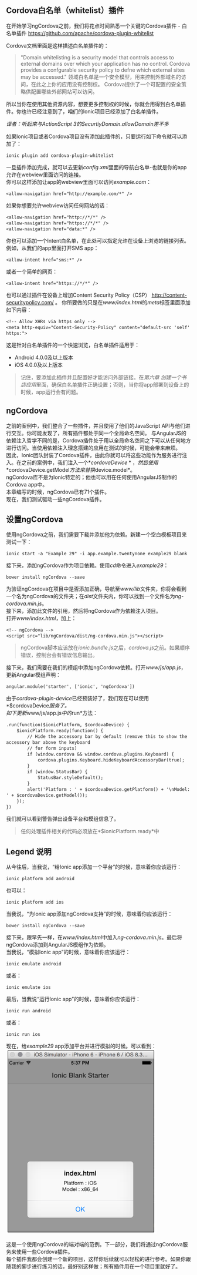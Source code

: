 ## Cordova白名单（whitelist）插件
在开始学习ngCordova之前，我们将花点时间熟悉一个关键的Cordova插件 - 白名单插件 https://github.com/apache/cordova-plugin-whitelist

Cordova文档里面是这样描述白名单插件的：
> "Domain whitelisting is a security model that controls access to external domains
over which your application has no control. Cordova provides a confgurable
security policy to defne which external sites may be accessed."
> 领域白名单是一个安全模型，用来控制外部域名的访问，在此之上你的应用没有控制权。
Cordova提供了一个可配置的安全策略供配置哪些外部网站可以访问。

所以当你在使用其他资源内容，想要更多控制权的时候，你就会用得到白名单插件。你也许已经注意到了，咱们的Ionic项目已经添加了白名单插件。

*译者：听起来与ActionScript 3的SecurtiyDomain.allowDomain差不多*

如果Ionic项目或者Cordova项目没有添加此插件的，只要运行如下命令就可以添加了：
```
ionic plugin add cordova-plugin-whitelist
```
一旦插件添加完成，就可以去更新*config.xml*里面的导航白名单-也就是你的app允许在webview里面访问的连接。  
你可以这样添加让app的webview里面可以访问*example.com*：
```
<allow-navigation href="http://example.com/*" />
```
如果你想要允许webview访问任何网站的话：
```
<allow-navigation href="http://*/*" />
<allow-navigation href="https://*/*" />
<allow-navigation href="data:*" />
```
你也可以添加一个Intent白名单，在此处可以指定允许在设备上浏览的链接列表。例如，从我们的app里面打开SMS app：
```
<allow-intent href="sms:*" />
```
或者一个简单的网页：
```
<allow-intent href="https://*/*" />
```
也可以通过插件在设备上增加Content Security Policy（CSP） http://content-securitypolicy.com/ 。
你所要做的只是在*www/index.html*的*meta*标签里面添加如下内容：
```
<!-- Allow XHRs via https only -->
<meta http-equiv="Content-Security-Policy" content="default-src 'self' https:">
```
这是针对白名单插件的一个快速浏览，白名单插件适用于：
* Android 4.0.0及以上版本
* iOS 4.0.0及以上版本
> 记住，要添加此插件并且配置好才能访问外部链接。在*第六章 创建一个书店应用*里面，确保白名单插件正确设置；否则，当你将app部署到设备上的时候，app运行会有问题。

## ngCordova
之前的案例中，我们整合了一些插件，并且使用了他们的JavaScript API与他们进行交互。你可能发现了，所有插件都处于同一个全局命名空间。
与AngularJS的依赖注入哲学不同的是，Cordova插件处于用以全局命名空间之下可以从任何地方进行访问。当使用依赖注入理念搭建的应用在测试的时候，可能会带来麻烦。  
因此，Ionic团队封装了Cordova插件，由此你就可以将这些功能作为服务进行注入。在之前的案例中，我们注入一个*$cordovaDevice*，然后使用*$cordovaDevice.getModel*方法来替换*device.model*。  
ngCordova库不是为Ionic特定的；他也可以用在任何使用AngularJS制作的Cordova app中。  
本章编写的时候，ngCordova已有71个插件。  
现在，我们测试驱动一些ngCordova插件。  
## 设置ngCordova
使用ngCordova之前，我们需要下载并添加他为依赖。新建一个空白模板项目来测试一下：
```
ionic start -a "Example 29" -i app.example.twentynone example29 blank
```
接下来，添加ngCordova作为项目依赖。使用*cd*命令进入*example29*：
```
bower install ngCordova --save
```
为验证ngCordova在项目中是否添加正确，导航至*www/lib*文件夹，你将会看到一个名为ngCordova的文件夹；在*dist*文件夹内，你可以找到一个文件名为*ng-cordova.min.js*。  
接下来，添加此文件的引用，然后将ngCordova作为依赖注入项目。  
打开*www/index.html*，加上：
```
<!-- ngCordova -->
<script src="lib/ngCordova/dist/ng-cordova.min.js"></script>
```
> ngCordova脚本应该放在*ionic.bundle.js*之后，*cordova.js*之前。如果顺序错误，控制台会有错误信息输出。

接下来，我们需要在我们的模组中添加ngCordova依赖。打开*www/js/app.js*，更新Angular模组声明：
```
angular.module('starter', ['ionic', 'ngCordova'])
```
由于*cordova-plugin-device*已经预装好了，我们现在可以使用*$cordovaDevice*服务了。  
如下更新*www/js/app.js*中的*run*方法：
```
.run(function($ionicPlatform, $cordovaDevice) {
    $ionicPlatform.ready(function() {
        // Hide the accessory bar by default (remove this to show the accessory bar above the keyboard
        // for form inputs)
        if (window.cordova && window.cordova.plugins.Keyboard) {
            cordova.plugins.Keyboard.hideKeyboardAccessoryBar(true);
        }
        if (window.StatusBar) {
            StatusBar.styleDefault();
        }
        alert('Platform : ' + $cordovaDevice.getPlatform() + '\nModel: ' + $cordovaDevice.getModel());
    });
})
```
我们就可以看到警告弹出设备平台和模组信息了。
> 任何处理插件相关的代码必须放在*$ionicPlatform.ready*中

## Legend 说明
从今往后，当我说，“给Ionic app添加一个平台”的时候，意味着你应该运行：
```
ionic platform add android
```
也可以：
```
ionic platform add ios
```
当我说，“为Ionic app添加ngCordova支持”的时候，意味着你应该运行：
```
bower install ngCordova --save
```
接下来，跟早先一样，在*www/index.html*中加入*ng-cordova.min.js*。最后将ngCordova添加到AngularJS模组作为依赖。  
当我说，“模拟Ionic app”的时候，意味着你应该运行：
```
ionic emulate android
```
或者：
```
ionic emulate ios
```
最后，当我说“运行Ionic app”的时候，意味着你应该运行：
```
ionic run android
```
或者：
```
ionic run ios
```

现在，给*example29* app添加平台并进行模拟的时候。可以看到：  
![finally](imgs/chapter-7-10.png 'finally')

这是一个使用ngCordova的端对端的范例。下一部分，我们将通过ngCordova服务来使用一些Cordova插件。  
每个插件我都会创建一个新的项目，这样你后续就可以轻松的进行参考。如果你跟随我的脚步进行练习的话，最好别这样做；所有插件用在一个项目里就好了。  

